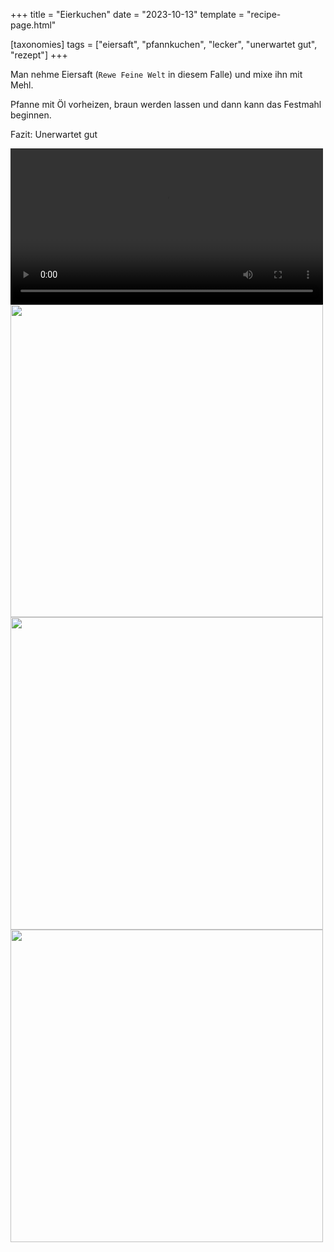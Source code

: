 +++
title = "Eierkuchen"
date = "2023-10-13"
template = "recipe-page.html"

[taxonomies]
tags = ["eiersaft", "pfannkuchen", "lecker", "unerwartet gut", "rezept"]
+++

Man nehme Eiersaft (`Rewe Feine Welt` in diesem Falle) und mixe ihn mit Mehl.

Pfanne mit Öl vorheizen, braun werden lassen und dann kann das Festmahl beginnen.

Fazit: Unerwartet gut

<video controls width="500px">
    <source src="/img/recipes/eierkuchen/entry.mp4" type="video/mp4">
</video>
<img src="/img/recipes/eierkuchen/entry.jpg" width="500px" />
<img src="/img/recipes/eierkuchen/finished.jpg" width="500px" />
<img src="/img/recipes/eierkuchen/finished_pan.jpg" width="500px" />
